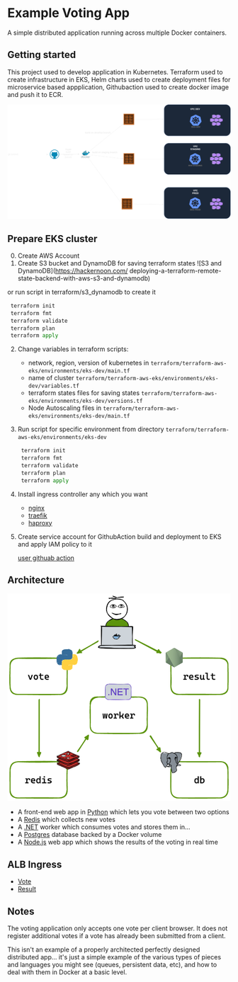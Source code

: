 # Example Voting App

A simple distributed application running across multiple Docker containers.

## Getting started

This project used to develop application in Kubernetes. Terraform used to create infrastructure in EKS, Helm charts used to create deployment files for microservice based appplication, Githubaction used to create docker image and push it to ECR. 

![Git branching strategy for microservice - diagram](eks.drawio.png)

## Prepare EKS cluster 

0. Create AWS Account
1. Create S3 bucket and DynamoDB for saving terraform states  ![S3 and DynamoDB](https://hackernoon.com/
deploying-a-terraform-remote-state-backend-with-aws-s3-and-dynamodb) 

or run script in terraform/s3_dynamodb to create it

   ```python
    terraform init
    terraform fmt
    terraform validate
    terraform plan
    terraform apply
   
   ```


2. Change variables in terraform scripts:
    - network, region, version of kubernetes  in `terraform/terraform-aws-eks/environments/eks-dev/main.tf`
    - name of cluster `terraform/terraform-aws-eks/environments/eks-dev/variables.tf`
    - terraform states files for saving states `terraform/terraform-aws-eks/environments/eks-dev/versions.tf`
    - Node Autoscaling files in `terraform/terraform-aws-eks/environments/eks-dev/main.tf`

3. Run script for specific environment from directory `terraform/terraform-aws-eks/environments/eks-dev`

   ```python
    terraform init
    terraform fmt
    terraform validate
    terraform plan
    terraform apply
   
   ```

4. Install ingress controller any which you want

   - [nginx](https://docs.aws.amazon.com/AmazonCloudWatch/latest/monitoring/ContainerInsights-Prometheus-Sample-Workloads-nginx.html) 
   - [traefik](https://saturncloud.io/blog/getting-started-with-traefik-ingress-controller-for-kubernetes-aws-eks/)
   - [haproxy](https://www.haproxy.com/documentation/kubernetes/latest/community/install/aws/)


5. Create service account for GithubAction build and deployment to EKS and apply IAM policy to it
 

   [user githuab action](https://ianbelcher.me/tech-blog/setup-github-actions-for-eks-deployments) 



## Architecture

![Architecture diagram](architecture.excalidraw.png)

* A front-end web app in [Python](/vote) which lets you vote between two options
* A [Redis](https://hub.docker.com/_/redis/) which collects new votes
* A [.NET](/worker/) worker which consumes votes and stores them in…
* A [Postgres](https://hub.docker.com/_/postgres/) database backed by a Docker volume
* A [Node.js](/result) web app which shows the results of the voting in real time


## ALB Ingress 


 -  [Vote](http://k8s-votingap-ingresss-21de9f41b1-1847880095.eu-central-1.elb.amazonaws.com/) 
 -  [Result](http://k8s-votingap-ingresss-b2576822bf-410632684.eu-central-1.elb.amazonaws.com/) 



## Notes

The voting application only accepts one vote per client browser. It does not register additional votes if a vote has already been submitted from a client.

This isn't an example of a properly architected perfectly designed distributed app... it's just a simple
example of the various types of pieces and languages you might see (queues, persistent data, etc), and how to
deal with them in Docker at a basic level.
